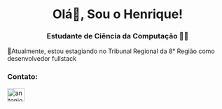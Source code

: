<h1 align="center">Olá👋, Sou o Henrique!</h1>
<h3 align="center">Estudante de Ciência da Computação 👨‍💻</h3>

🌱Atualmente, estou estagiando no Tribunal Regional da 8° Região como desenvolvedor fullstack

<h3 align="left">Contato:</h3>
<p align="left">
<a href="https://www.linkedin.com/in/antonio-henrique-cc/" target="blank"><img align="center" src="https://raw.githubusercontent.com/rahuldkjain/github-profile-readme-generator/master/src/images/icons/Social/linked-in-alt.svg" alt="antonio henrique" height="30" width="40" /></a>
</p>
